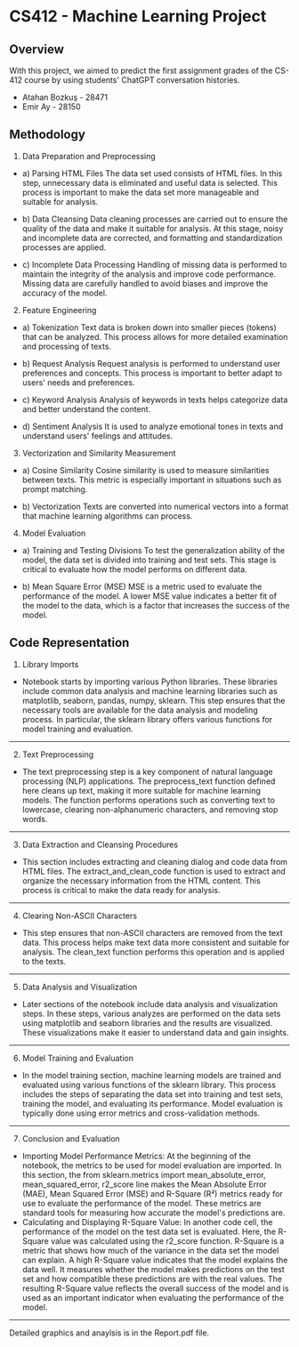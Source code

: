 # CS412 - Machine Learning Project

## Overview

With this project, we aimed to predict the first assignment grades of the CS-412 course by using students' ChatGPT conversation histories.

- Atahan Bozkuş - 28471
- Emir Ay - 28150


## Methodology

1) Data Preparation and Preprocessing

- a) Parsing HTML Files
  The data set used consists of HTML files. In this step, unnecessary data is eliminated and useful data is selected. This process is important to make the data set more manageable and suitable for analysis.

- b) Data Cleansing
  Data cleaning processes are carried out to ensure the quality of the data and make it suitable for analysis. At this stage, noisy and incomplete data are corrected, and formatting and standardization processes are applied.

- c) Incomplete Data Processing
  Handling of missing data is performed to maintain the integrity of the analysis and improve code performance. Missing data are carefully handled to avoid biases and improve the accuracy of the model.
  
2) Feature Engineering

- a) Tokenization
  Text data is broken down into smaller pieces (tokens) that can be analyzed. This process allows for more detailed examination and processing of texts.

- b) Request Analysis
  Request analysis is performed to understand user preferences and concepts. This process is important to better adapt to users' needs and preferences.

- c) Keyword Analysis
  Analysis of keywords in texts helps categorize data and better understand the content.

- d) Sentiment Analysis
  It is used to analyze emotional tones in texts and understand users' feelings and attitudes.
  
3) Vectorization and Similarity Measurement

- a) Cosine Similarity
  Cosine similarity is used to measure similarities between texts. This metric is especially important in situations such as prompt matching.

- b) Vectorization
  Texts are converted into numerical vectors into a format that machine learning algorithms can process.

4) Model Evaluation

- a) Training and Testing Divisions
  To test the generalization ability of the model, the data set is divided into training and test sets. This stage is critical to evaluate how the model performs on different data.

- b) Mean Square Error (MSE)
  MSE is a metric used to evaluate the performance of the model. A lower MSE value indicates a better fit of the model to the data, which is a factor that increases the success of the model.
  

## Code Representation

1) Library Imports
- Notebook starts by importing various Python libraries. These libraries include common data analysis and machine learning libraries such as matplotlib, seaborn, pandas, numpy, sklearn. This step ensures that the necessary tools are available for the data analysis and modeling process. In particular, the sklearn library offers various functions for model training and evaluation.
-------------------------------
2) Text Preprocessing
- The text preprocessing step is a key component of natural language processing (NLP) applications. The preprocess_text function defined here cleans up text, making it more suitable for machine learning models. The function performs operations such as converting text to lowercase, clearing non-alphanumeric characters, and removing stop words.
-------------------------------
3) Data Extraction and Cleansing Procedures
- This section includes extracting and cleaning dialog and code data from HTML files. The extract_and_clean_code function is used to extract and organize the necessary information from the HTML content. This process is critical to make the data ready for analysis.
-------------------------------
4) Clearing Non-ASCII Characters
- This step ensures that non-ASCII characters are removed from the text data. This process helps make text data more consistent and suitable for analysis. The clean_text function performs this operation and is applied to the texts.
-------------------------------
5) Data Analysis and Visualization
- Later sections of the notebook include data analysis and visualization steps. In these steps, various analyzes are performed on the data sets using matplotlib and seaborn libraries and the results are visualized. These visualizations make it easier to understand data and gain insights.
------------------------------
6) Model Training and Evaluation
- In the model training section, machine learning models are trained and evaluated using various functions of the sklearn library. This process includes the steps of separating the data set into training and test sets, training the model, and evaluating its performance. Model evaluation is typically done using error metrics and cross-validation methods.
------------------------------
7) Conclusion and Evaluation
- Importing Model Performance Metrics: 
At the beginning of the notebook, the metrics to be used for model evaluation are imported. In this section, the from sklearn.metrics import mean_absolute_error, mean_squared_error, r2_score line makes the Mean Absolute Error (MAE), Mean Squared Error (MSE) and R-Square (R²) metrics ready for use to evaluate the performance of the model. These metrics are standard tools for measuring how accurate the model's predictions are.
- Calculating and Displaying R-Square Value: 
In another code cell, the performance of the model on the test data set is evaluated. Here, the R-Square value was calculated using the r2_score function. R-Square is a metric that shows how much of the variance in the data set the model can explain. A high R-Square value indicates that the model explains the data well. It measures whether the model makes predictions on the test set and how compatible these predictions are with the real values. The resulting R-Square value reflects the overall success of the model and is used as an important indicator when evaluating the performance of the model.
---------------------------
Detailed graphics and anaylsis is in the Report.pdf file.
